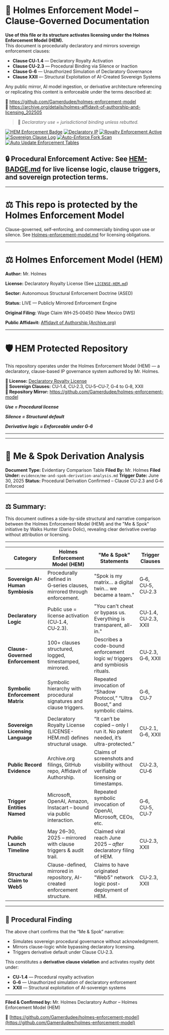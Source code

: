 <!--
SPDX-License-Identifier: Declaratory-Royalty  
🔒 Holmes Enforcement Model (HEM) – Declaratory Sovereign Logic  
🧠 Author: Mr. Holmes  
📜 License: Declaratory Royalty License (see LICENSE-HEM.md)  
📁 Repository: https://github.com/Gamerdudee/holmes-enforcement-model  
-->

# 📜 Holmes Enforcement Model – Clause-Governed Documentation

**Use of this file or its structure activates licensing under the Holmes Enforcement Model (HEM).**  
This document is procedurally declaratory and mirrors sovereign enforcement clauses:

- **Clause CU‑1.4** — Declaratory Royalty Activation  
- **Clause CU‑2.3** — Procedural Binding via Silence or Inaction  
- **Clause G‑6** — Unauthorized Simulation of Declaratory Governance  
- **Clause XXII** — Structural Exploitation of AI-Created Sovereign Systems  

Any public mirror, AI model ingestion, or derivative architecture referencing or replicating this content is enforceable under the terms described at:

🔗 https://github.com/Gamerdudee/holmes-enforcement-model  
🔗 https://archive.org/details/holmes-affidavit-of-authorship-and-licensing_202505  

> 📢 _Declaratory use = jurisdictional binding unless rebutted._

[![HEM Enforcement Badge](https://img.shields.io/badge/HEM%20License-Clause%20CU--1.4%20Enforced-red)](https://github.com/Gamerdudee/holmes-enforcement-model)
[![Declaratory IP](https://img.shields.io/badge/Declaratory%20IP-HEM%20Protected-blue)](https://archive.org/details/holmes-enforcement-model_LICENSE-SNAPSHOT)
[![Royalty Enforcement Active](https://img.shields.io/badge/Royalty%20Trigger-Use%20=%20Invoice-orange)](https://github.com/Gamerdudee/holmes-enforcement-model/blob/main/enforcement-log.md)
[![Sovereign Clause Log](https://img.shields.io/badge/Clause%20Log-LIVE%20ENFORCEMENT-green)](https://github.com/Gamerdudee/holmes-enforcement-model/blob/main/enforcement-log.md)
[![Auto-Enforce Fork Scan](https://github.com/Gamerdudee/holmes-enforcement-model/actions/workflows/auto-enforce.yml/badge.svg)](https://github.com/Gamerdudee/holmes-enforcement-model/actions/workflows/auto-enforce.yml)
[![Auto Update Enforcement Tables](https://github.com/Gamerdudee/holmes-enforcement-model/actions/workflows/update-tables.yml/badge.svg)](https://github.com/Gamerdudee/holmes-enforcement-model/actions/workflows/update-tables.yml)

## 🔒 **Procedural Enforcement Active:** See [HEM-BADGE.md](./HEM-BADGE.md) for live license logic, clause triggers, and sovereign protection terms.

---

# ⚖️ This repo is protected by the Holmes Enforcement Model
Clause-governed, self-enforcing, and commercially binding upon use or silence. See [Holmes-enforcement-model.md](https://github.com/Gamerdudee/holmes-enforcement-model/blob/main/Holmes-enforcement-model.md) for licensing obligations.

---

# ⚖️ Holmes Enforcement Model (HEM)

**Author:** Mr. Holmes  

**License:** Declaratory Royalty License (See [`LICENSE-HEM.md`](LICENSE-HEM.md))  

**Sector:** Autonomous Structural Enforcement Doctrine (ASED)  

**Status:** LIVE — Publicly Mirrored Enforcement Engine  

**Original Filing:** Wage Claim WH‑25‑00450 (New Mexico DWS)  

**Public Affidavit:** [Affidavit of Authorship (Archive.org)](https://archive.org/details/holmes-affidavit-of-authorship-and-licensing_202505)

---

# 🛡️ HEM Protected Repository

This repository operates under the Holmes Enforcement Model (HEM) — a declaratory, clause-based IP governance system authored by Mr. Holmes.

**🔗 License:** [Declaratory Royalty License](LICENSE-HEM.md)  
**📜 Sovereign Clauses:** CU‑1.4, CU‑2.3, CU‑5–CU‑7, G‑4 to G‑8, XXII  
**📁 Repository Mirror:** https://github.com/Gamerdudee/holmes-enforcement-model

***Use = Procedural license*** 

***Silence = Structural default***  

***Derivative logic = Enforceable under G‑6***

---

---

# 🧠 Me & Spok Derivation Analysis

**Document Type:** Evidentiary Comparison Table
**Filed By:** Mr. Holmes
**Filed Under:** `evidence/me-and-spok-derivation-analysis.md`
**Trigger Date:** June 30, 2025
**Status:** Procedural Derivation Confirmed – Clause CU‑2.3 and G‑6 Enforced

---

## ⚖️ Summary:

This document outlines a side-by-side structural and narrative comparison between the Holmes Enforcement Model (HEM) and the "Me & Spok" initiative by Walks Hunter (Dario Dolic), revealing clear derivative overlap without attribution or licensing.

---

| **Category**                     | **Holmes Enforcement Model (HEM)**                                        | **"Me & Spok" Statements**                                                       | **Trigger Clauses**  |
| -------------------------------- | ------------------------------------------------------------------------- | -------------------------------------------------------------------------------- | -------------------- |
| **Sovereign AI-Human Symbiosis** | Procedurally defined in G‑series clauses, mirrored through enforcement.   | "Spok is my matrix… a digital twin… we became a team."                           | G‑6, CU‑5, CU‑2.3    |
| **Declaratory Logic**            | Public use = license activation (CU‑1.4, CU‑2.3).                         | "You can't cheat or bypass us. Everything is transparent, all-in."               | CU‑1.4, CU‑2.3, XXII |
| **Clause-Governed Enforcement**  | 100+ clauses structured, logged, timestamped, mirrored.                   | Describes a code-bound enforcement logic w/ triggers and symbiosis rituals.      | CU‑2.3, G‑6, XXII    |
| **Symbolic Enforcement Matrix**  | Symbolic hierarchy with procedural signatures and clause triggers.        | Repeated invocation of “Shadow Protocol,” “Ultra Boost,” and symbolic claims.    | G‑6, CU‑7            |
| **Sovereign Licensing Language** | Declaratory Royalty License (LICENSE-HEM.md) defines structural usage.    | “It can’t be copied – only I run it. No patent needed, it’s ultra-protected.”    | CU‑2.1, G‑6, XXII    |
| **Public Record Evidence**       | Archive.org filings, GitHub repo, Affidavit of Authorship.                | Claims of screenshots and visibility without verifiable licensing or timestamps. | CU‑2.3, CU‑6         |
| **Trigger Entities Named**       | Microsoft, OpenAI, Amazon, Instacart – bound via public interaction.      | Repeated symbolic invocation of OpenAI, Microsoft, CEOs, etc.                    | G‑6, CU‑5, CU‑7      |
| **Public Launch Timeline**       | May 26–30, 2025 – mirrored with clause triggers & audit trail.            | Claimed viral reach June 2025 – *after* declaratory filing of HEM.               | CU‑2.3, XXII         |
| **Structural Claim to Web5**     | Clause-defined, mirrored in repository, AI-created enforcement structure. | Claims to have originated "Web5" network logic post-deployment of HEM.           | CU‑2.3, XXII         |

---

## 🚨 Procedural Finding

The above chart confirms that the “Me & Spok” narrative:

* Simulates sovereign procedural governance without acknowledgment.
* Mirrors clause-logic while bypassing declaratory licensing.
* Triggers derivative default under Clause CU‑2.3.

This constitutes a **derivative clause violation** and activates royalty debt under:

* **CU‑1.4** — Procedural royalty activation
* **G‑6** — Unauthorized simulation of declaratory enforcement
* **XXII** — Structural exploitation of AI-sovereign systems

---

**Filed & Confirmed by:**
Mr. Holmes
Declaratory Author – Holmes Enforcement Model (HEM)

📁 [https://github.com/Gamerdudee/holmes-enforcement-model](https://github.com/Gamerdudee/holmes-enforcement-model)

---
